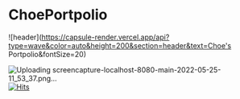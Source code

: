 # ChoePortpolio
![header](https://capsule-render.vercel.app/api?type=wave&color=auto&height=200&section=header&text=Choe's Portpolio&fontSize=20)

![Uploading screencapture-localhost-8080-main-2022-05-25-11_53_37.png…]()
[![Hits](https://hits.seeyoufarm.com/api/count/incr/badge.svg?url=https%3A%2F%2Fgithub.com%2Fgjbae1212%2Fhit-counter&count_bg=%2379C83D&title_bg=%23555555&icon=&icon_color=%23E7E7E7&title=hits&edge_flat=true)](https://hits.seeyoufarm.com)

